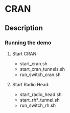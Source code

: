 # CRAN

## Description


### Running the demo
1. Start CRAN:
	- start_cran.sh
	- start_cran_tunnels.sh
	- run_switch_cran.sh

2. Start Radio Head: 
	- start_radio_head.sh
	- start_rh*_tunnel.sh
	- run_switch_rh.sh
